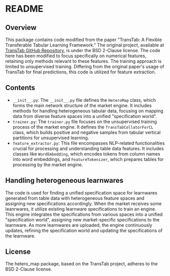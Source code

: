 # README

## Overview

This package contains code modified from the paper "TransTab: A Flexible Transferable Tabular Learning Framework." The original project, available at [TransTab GitHub Repository](https://github.com/RyanWangZf/transtab), is under the BSD 2-Clause license. The code here has been modified to focus specifically on numerical features, retaining only methods relevant to these features. The training approach is limited to unsupervised training. Differing from the original paper's usage of TransTab for final predictions, this code is utilized for feature extraction.

## Contents

- `__init__.py`: The `__init__.py` file defines the `HeteroMap` class, which forms the main network structure of the market engine. It includes methods for handling heterogeneous tabular data, focusing on mapping data from diverse feature spaces into a unified "specification world".
- `trainer.py`: The `trainer.py` file focuses on the unsupervised training process of the market engine. It defines the `TransTabCollatorForCL` class, which builds positive and negative samples from tabular vertical partitions for unsupervised learning.
- `feature_extractor.py`: This file encompasses NLP-related functionalities crucial for processing and understanding table data features. It includes classes like `WordEmbedding`, which encodes tokens from column names into word embeddings, and `FeatureTokenizer`, which prepares tables for processing by the market engine.

## Handling heterogeneous learnwares

The code is used for finding a unified specification space for learnwares generated from table data with heterogeneous feature spaces and assigning new specifications accordingly. When the market receives some leanrwares, it utilize existing learnware specifications to train an engine. This engine integrates the specifications from various spaces into a unified "specification world", assigning new market-specific specifications to the learnware. As more learnwares are uploaded, the engine continuously updates, refining the specification world and updating the specifications of the learnware.

## License

The hetero_map package, based on the TransTab project, adheres to the BSD 2-Clause license.